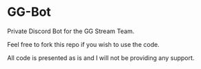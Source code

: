 # GG-Bot
Private Discord Bot for the GG Stream Team.  

Feel free to fork this repo if you wish to use the code.

All code is presented as is and I will not be providing any support.
